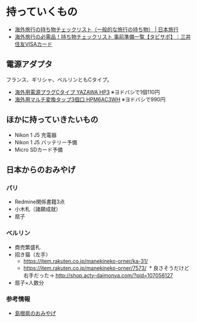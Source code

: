 持っていくもの
==============

* [海外旅行の持ち物チェックリスト（一般的な旅行の持ち物） | 日本旅行](http://www.nta.co.jp/kaigai/special/mochimono/)
* [海外旅行の必需品！持ち物チェックリスト 事前準備一覧【タビサポ】｜三井住友VISAカード](https://www.smbc-card.com/nyukai/magazine/tabisapo/prepare/list.jsp)

電源アダプタ
------------

フランス、ギリシャ、ベルリンともCタイプ。

* [海外用電源プラグCタイプ YAZAWA HP3](http://www.yazawa.co.jp/products/hp3) ※ヨドバシで1個110円
* [海外用マルチ変換タップ3個口 HPM6AC3WH](HPM6AC3WH) ※ヨドバシで990円

ほかに持っていきたいもの
----------------------

* Nikon 1 J5 充電器
* Nikon 1 J5 バッテリー予備
* Micro SDカード予備

日本からのおみやげ
----------------

### パリ

* Redmine関係書籍3点
* 小木札（諸願成就）
* 扇子

### ベルリン

* 商売繁盛札
* 招き猫（左手）
  * https://item.rakuten.co.jp/manekineko-orner/ka-31/
  * https://item.rakuten.co.jp/manekineko-orner/7573/
  * 良さそうだけど右手だった→ http://shop.acty-daimonya.com/?pid=107056127
* 扇子×人数分

### 参考情報

* [島根県のおみやげ](https://www.jalan.net/news/article/95646/)
